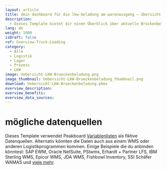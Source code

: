 ```yaml
---
layout: article
title: dein dashboard für die lkw-beladung am warenausgang – übersicht einer lkw brückenbeladung
description: 
  - Dieses Template bietet dir einen Überblick über aktuelle Brückenbeladungen pro Verladetor in der Lagerlogistik. Dadurch wissen die Gabelstaplerfahrer jederzeit wie viele Güter bereits verladen wurden, wie viele noch ausstehen und innerhalb welcher Zeit das Verladen erledigt sein muss. Zusätzliche Informationen zu den Aufträgen, wie z. B. mögliche Gefahrenklassen, Gewichtsklassen, Spedition usw. können ebenfalls automatisiert abgebildet werden. Entsprechende Daten können beispielsweise aus SAP bezogen werden. Lade dir das Template jetzt herunter und optimiere deinen Verladeprozess.
lang: de
weight: 1000
isDraft: false
ref: Overview-Truck-Loading
category:
  - Alle
  - Logistik
  - Lager
  - Prozess
  - LKW
image: Uebersicht-LKW-Brueckenbeladung.png
image_thumbnail: Uebersicht-LKW-Brueckenbeladung_thumbnail.png
download: Uebersicht-LKW-Brueckenbeladung.pbmx
overview_description:
overview_benefits:
overview_data_sources:
---
```

# mögliche datenquellen
Dieses Template verwendet Peakboard [Variablenlisten](https://help.peakboard.com/scripting/de-variables.html) als fiktive Datenquellen. Alternativ könnten die Daten auch aus einem WMS oder anderen Logistikprogrammen kommen. Einige Beispiele die du anbinden könntest: SAP EWM, Oracle NetSuite, PSIwms, Erhardt + Partner LFS, IBM Sterling WMS, Epicor WMS, JDA WMS, Fishbowl Inventory, SSI Schäfer WAMAS und [viele mehr](https://peakboard.com/schnittstellen/).
